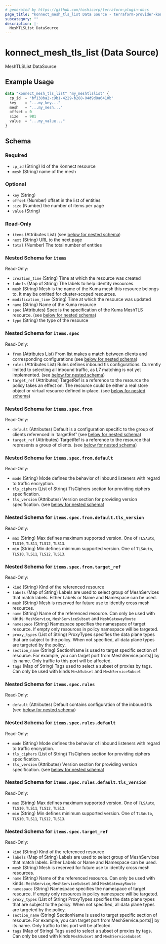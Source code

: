 ```yaml
---
# generated by https://github.com/hashicorp/terraform-plugin-docs
page_title: "konnect_mesh_tls_list Data Source - terraform-provider-konnect"
subcategory: ""
description: |-
  MeshTLSList DataSource
---
```


# konnect_mesh_tls_list (Data Source)

MeshTLSList DataSource

## Example Usage

```terraform
data "konnect_mesh_tls_list" "my_meshtlslist" {
  cp_id  = "bf138ba2-c9b1-4229-b268-04d9d8a6410b"
  key    = "...my_key..."
  mesh   = "...my_mesh..."
  offset = 0
  size   = 981
  value  = "...my_value..."
}
```

<!-- schema generated by tfplugindocs -->
## Schema

### Required

- `cp_id` (String) Id of the Konnect resource
- `mesh` (String) name of the mesh

### Optional

- `key` (String)
- `offset` (Number) offset in the list of entities
- `size` (Number) the number of items per page
- `value` (String)

### Read-Only

- `items` (Attributes List) (see [below for nested schema](#nestedatt--items))
- `next` (String) URL to the next page
- `total` (Number) The total number of entities

<a id="nestedatt--items"></a>
### Nested Schema for `items`

Read-Only:

- `creation_time` (String) Time at which the resource was created
- `labels` (Map of String) The labels to help identity resources
- `mesh` (String) Mesh is the name of the Kuma mesh this resource belongs to. It may be omitted for cluster-scoped resources.
- `modification_time` (String) Time at which the resource was updated
- `name` (String) Name of the Kuma resource
- `spec` (Attributes) Spec is the specification of the Kuma MeshTLS resource. (see [below for nested schema](#nestedatt--items--spec))
- `type` (String) the type of the resource

<a id="nestedatt--items--spec"></a>
### Nested Schema for `items.spec`

Read-Only:

- `from` (Attributes List) From list makes a match between clients and corresponding configurations (see [below for nested schema](#nestedatt--items--spec--from))
- `rules` (Attributes List) Rules defines inbound tls configurations. Currently limited to
selecting all inbound traffic, as L7 matching is not yet implemented. (see [below for nested schema](#nestedatt--items--spec--rules))
- `target_ref` (Attributes) TargetRef is a reference to the resource the policy takes an effect on.
The resource could be either a real store object or virtual resource
defined in-place. (see [below for nested schema](#nestedatt--items--spec--target_ref))

<a id="nestedatt--items--spec--from"></a>
### Nested Schema for `items.spec.from`

Read-Only:

- `default` (Attributes) Default is a configuration specific to the group of clients referenced in
'targetRef' (see [below for nested schema](#nestedatt--items--spec--from--default))
- `target_ref` (Attributes) TargetRef is a reference to the resource that represents a group of
clients. (see [below for nested schema](#nestedatt--items--spec--from--target_ref))

<a id="nestedatt--items--spec--from--default"></a>
### Nested Schema for `items.spec.from.default`

Read-Only:

- `mode` (String) Mode defines the behavior of inbound listeners with regard to traffic encryption.
- `tls_ciphers` (List of String) TlsCiphers section for providing ciphers specification.
- `tls_version` (Attributes) Version section for providing version specification. (see [below for nested schema](#nestedatt--items--spec--from--default--tls_version))

<a id="nestedatt--items--spec--from--default--tls_version"></a>
### Nested Schema for `items.spec.from.default.tls_version`

Read-Only:

- `max` (String) Max defines maximum supported version. One of `TLSAuto`, `TLS10`, `TLS11`, `TLS12`, `TLS13`.
- `min` (String) Min defines minimum supported version. One of `TLSAuto`, `TLS10`, `TLS11`, `TLS12`, `TLS13`.



<a id="nestedatt--items--spec--from--target_ref"></a>
### Nested Schema for `items.spec.from.target_ref`

Read-Only:

- `kind` (String) Kind of the referenced resource
- `labels` (Map of String) Labels are used to select group of MeshServices that match labels. Either Labels or
Name and Namespace can be used.
- `mesh` (String) Mesh is reserved for future use to identify cross mesh resources.
- `name` (String) Name of the referenced resource. Can only be used with kinds: `MeshService`,
`MeshServiceSubset` and `MeshGatewayRoute`
- `namespace` (String) Namespace specifies the namespace of target resource. If empty only resources in policy namespace
will be targeted.
- `proxy_types` (List of String) ProxyTypes specifies the data plane types that are subject to the policy. When not specified,
all data plane types are targeted by the policy.
- `section_name` (String) SectionName is used to target specific section of resource.
For example, you can target port from MeshService.ports[] by its name. Only traffic to this port will be affected.
- `tags` (Map of String) Tags used to select a subset of proxies by tags. Can only be used with kinds
`MeshSubset` and `MeshServiceSubset`



<a id="nestedatt--items--spec--rules"></a>
### Nested Schema for `items.spec.rules`

Read-Only:

- `default` (Attributes) Default contains configuration of the inbound tls (see [below for nested schema](#nestedatt--items--spec--rules--default))

<a id="nestedatt--items--spec--rules--default"></a>
### Nested Schema for `items.spec.rules.default`

Read-Only:

- `mode` (String) Mode defines the behavior of inbound listeners with regard to traffic encryption.
- `tls_ciphers` (List of String) TlsCiphers section for providing ciphers specification.
- `tls_version` (Attributes) Version section for providing version specification. (see [below for nested schema](#nestedatt--items--spec--rules--default--tls_version))

<a id="nestedatt--items--spec--rules--default--tls_version"></a>
### Nested Schema for `items.spec.rules.default.tls_version`

Read-Only:

- `max` (String) Max defines maximum supported version. One of `TLSAuto`, `TLS10`, `TLS11`, `TLS12`, `TLS13`.
- `min` (String) Min defines minimum supported version. One of `TLSAuto`, `TLS10`, `TLS11`, `TLS12`, `TLS13`.




<a id="nestedatt--items--spec--target_ref"></a>
### Nested Schema for `items.spec.target_ref`

Read-Only:

- `kind` (String) Kind of the referenced resource
- `labels` (Map of String) Labels are used to select group of MeshServices that match labels. Either Labels or
Name and Namespace can be used.
- `mesh` (String) Mesh is reserved for future use to identify cross mesh resources.
- `name` (String) Name of the referenced resource. Can only be used with kinds: `MeshService`,
`MeshServiceSubset` and `MeshGatewayRoute`
- `namespace` (String) Namespace specifies the namespace of target resource. If empty only resources in policy namespace
will be targeted.
- `proxy_types` (List of String) ProxyTypes specifies the data plane types that are subject to the policy. When not specified,
all data plane types are targeted by the policy.
- `section_name` (String) SectionName is used to target specific section of resource.
For example, you can target port from MeshService.ports[] by its name. Only traffic to this port will be affected.
- `tags` (Map of String) Tags used to select a subset of proxies by tags. Can only be used with kinds
`MeshSubset` and `MeshServiceSubset`
